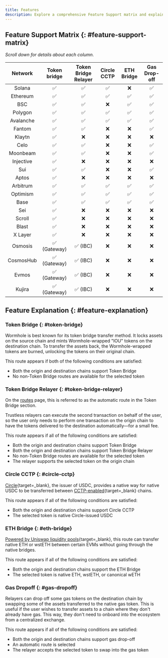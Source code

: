 ```yaml
---
title: Features
description: Explore a comprehensive Feature Support matrix and explain Wormhole's capabilities across networks for Token Bridge, CCTP, ETH Bridge, and more. 
---
```


## Feature Support Matrix {: #feature-support-matrix}

*Scroll down for details about each column.*

| **Network**     | **Token bridge**      | **Token Bridge Relayer** | **Circle CCTP** | **ETH Bridge** | **Gas Drop-off** |
|:---------------:|:---------------------:|:------------------------:|:---------------:|:--------------:|:---------------:|
| Solana      | ✅                | ✅                        | ✅               | ❌              | ✅               |
| Ethereum    | ✅                | ✅                        | ✅               | ✅              | ✅               |
| BSC         | ✅                | ✅                        | ❌               | ✅              | ✅               |
| Polygon     | ✅                | ✅                        | ✅               | ✅              | ✅               |
| Avalanche   | ✅                | ✅                        | ✅               | ✅              | ✅               |
| Fantom      | ✅                | ✅                        | ❌               | ❌              | ✅               |
| Klaytn      | ✅                | ❌                        | ❌               | ❌              | ❌               |
| Celo        | ✅                | ✅                        | ❌               | ❌              | ✅               |
| Moonbeam    | ✅                | ✅                        | ❌               | ❌              | ✅               |
| Injective   | ✅                | ❌                        | ❌               | ❌              | ❌               |
| Sui         | ✅                | ✅                        | ❌               | ❌              | ✅               |
| Aptos       | ✅                | ❌                        | ❌               | ❌              | ❌               |
| Arbitrum    | ✅                | ✅                        | ✅               | ✅              | ✅               |
| Optimism    | ✅                | ✅                        | ✅               | ✅              | ✅               |
| Base        | ✅                | ✅                        | ✅               | ✅              | ✅               |
| Sei         | ✅                | ❌                        | ❌               | ❌              | ❌               |
| Scroll      | ✅                | ❌                        | ❌               | ❌              | ❌               |
| Blast       | ✅                | ❌                        | ❌               | ❌              | ❌               |
| X Layer     | ✅                | ❌                        | ❌               | ❌              | ❌               |
| Osmosis     | ✅ (Gateway)      | ✅ (IBC)                  | ❌               | ❌              | ❌               |
| CosmosHub   | ✅ (Gateway)      | ✅ (IBC)                  | ❌               | ❌              | ❌               |
| Evmos       | ✅ (Gateway)      | ✅ (IBC)                  | ❌               | ❌              | ❌               |
| Kujira      | ✅ (Gateway)      | ✅ (IBC)                  | ❌               | ❌              | ❌               |

## Feature Explanation {: #feature-explanation}

### Token Bridge {: #token-bridge}

Wormhole is best known for its token bridge transfer method. It locks assets on the source chain and mints Wormhole-wrapped "IOU" tokens on the destination chain. To transfer the assets back, the Wormhole-wrapped tokens are burned, unlocking the tokens on their original chain.

This route appears if both of the following conditions are satisfied:

 - Both the origin and destination chains support Token Bridge 
 - No non-Token Bridge routes are available for the selected token

### Token Bridge Relayer {: #token-bridge-relayer}

On the [routes](/build/build-multichain-applications/connect/routes) page, this is referred to as the automatic route in the Token Bridge section.

Trustless relayers can execute the second transaction on behalf of the user, so the user only needs to perform one transaction on the origin chain to have the tokens delivered to the destination automatically—for a small fee.

This route appears if all of the following conditions are satisfied:

- Both the origin and destination chains support Token Bridge
- Both the origin and destination chains support Token Bridge Relayer
- No non-Token Bridge routes are available for the selected token
- The relayer supports the selected token on the origin chain

### Circle CCTP {: #circle-cctp}

[Circle](https://www.circle.com/en/){target=\_blank}, the issuer of USDC, provides a native way for native USDC to be transferred between [CCTP-enabled](https://www.circle.com/en/cross-chain-transfer-protocol){target=\_blank} chains.

This route appears if all of the following conditions are satisfied:

- Both the origin and destination chains support Circle CCTP
- The selected token is native Circle-issued USDC

### ETH Bridge {: #eth-bridge}

[Powered by Uniswap liquidity pools](https://github.com/wormhole-foundation/example-uniswap-liquidity-layer){target=\_blank}, this route can transfer native ETH or wstETH between certain EVMs without going through the native bridges.

This route appears if all of the following conditions are satisfied:

- Both the origin and destination chains support the ETH Bridge
- The selected token is native ETH, wstETH, or canonical wETH

### Gas Dropoff {: #gas-dropoff}

Relayers can drop off some gas tokens on the destination chain by swapping some of the assets transferred to the native gas token. This is useful if the user wishes to transfer assets to a chain where they don't already have gas. This way, they don't need to onboard into the ecosystem from a centralized exchange.

This route appears if all of the following conditions are satisfied:

- Both the origin and destination chains support gas drop-off
- An automatic route is selected
- The relayer accepts the selected token to swap into the gas token